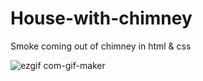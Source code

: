 # House-with-chimney

Smoke coming out of chimney in html &amp; css

![ezgif com-gif-maker](https://user-images.githubusercontent.com/66785205/100745005-a94f6b80-3404-11eb-8563-2571db241c10.gif)
